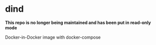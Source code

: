 # dind

**This repo is no longer being maintained and has been put in read-only mode**

Docker-in-Docker image with docker-compose
